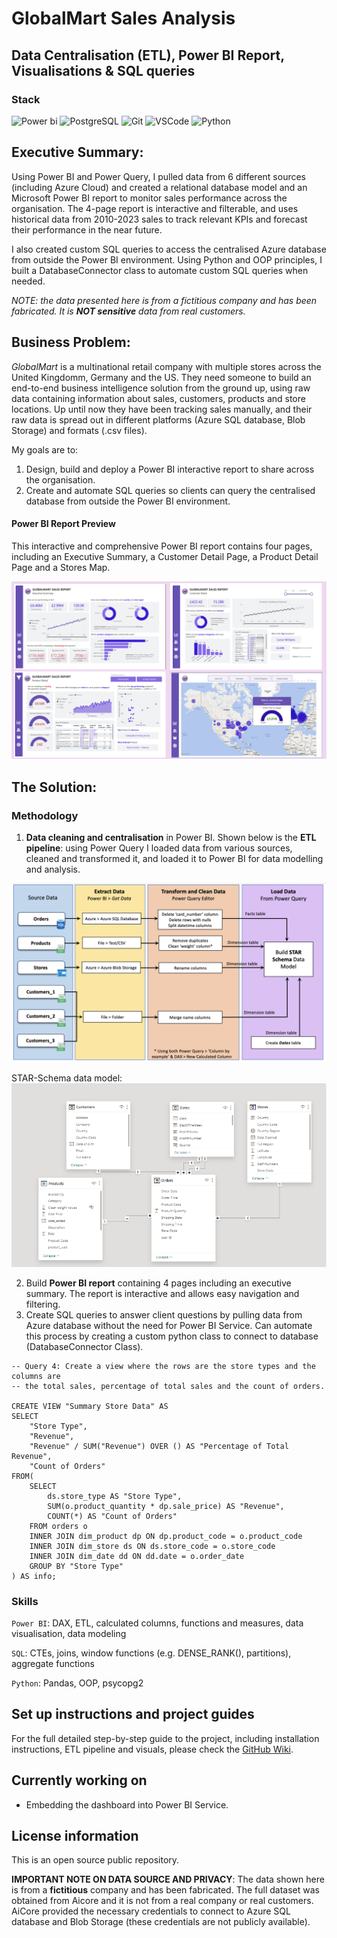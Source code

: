 # GlobalMart Sales Analysis
## Data Centralisation (ETL), Power BI Report, Visualisations & SQL queries

### Stack
![Power bi](https://img.shields.io/badge/power_BI-FF9900?style=for-the-badge&logo=powerbi&logoColor=white) ![PostgreSQL](https://img.shields.io/badge/postgresql-3776AB?style=for-the-badge&logo=postgresql&logoColor=white) ![Git](https://img.shields.io/badge/Git-B1361E?style=for-the-badge&logo=git&logoColor=white) ![VSCode](https://img.shields.io/badge/VSCode-2962FF?style=for-the-badge&logo=visual%20studio&logoColor=white) ![Python](https://img.shields.io/badge/Python-3776AB?style=for-the-badge&logo=python&logoColor=white) 

## Executive Summary:
Using Power BI and Power Query, I pulled data from 6 different sources (including Azure Cloud) and created a relational database model and an Microsoft Power BI report to monitor sales performance across the organisation. The 4-page report is interactive and filterable, and uses historical data from 2010-2023 sales to track relevant KPIs and forecast their performance in the near future. 

I also created custom SQL queries to access the centralised Azure database from outside the Power BI environment. Using Python and OOP principles, I built a DatabaseConnector class to automate custom SQL queries when needed.

*NOTE: the data presented here is from a fictitious company and has been fabricated. It is **NOT sensitive** data from real customers.*

## Business Problem:

*GlobalMart* is a multinational retail company with multiple stores across the United Kingdomm, Germany and the US. They need someone to build an end-to-end business intelligence solution from the ground up, using raw data containing information about sales, customers, products and store locations. Up until now they have been tracking sales manually, and their raw data is spread out in different platforms (Azure SQL database, Blob Storage) and formats (.csv files). 

My goals are to:
1. Design, build and deploy a Power BI interactive report to share across the organisation.
2. Create and automate SQL queries so clients can query the centralised database from outside the Power BI environment.

#### Power BI Report Preview
This interactive and comprehensive Power BI report contains four pages, including an Executive Summary, a Customer Detail Page, a Product Detail Page and a Stores Map.

![alt text](/images-readme/project-preview.png)

## The Solution:

### Methodology

1. **Data cleaning and centralisation** in Power BI. Shown below is the **ETL pipeline**: using Power Query I loaded data from various sources, cleaned and transformed it, and loaded it to Power BI for data modelling and analysis.

![alt text](/images-readme/ETL_final.png)

STAR-Schema data model:
![alt text](/images-readme/data_model.png)

2. Build **Power BI report** containing 4 pages including an executive summary. The report is interactive and allows easy navigation and filtering.
4. Create SQL queries to answer client questions by pulling data from Azure database without the need for Power BI Service. Can automate this process by creating a custom python class to connect to database (DatabaseConnector Class).

```
-- Query 4: Create a view where the rows are the store types and the columns are 
-- the total sales, percentage of total sales and the count of orders.

CREATE VIEW "Summary Store Data" AS
SELECT 
    "Store Type",
    "Revenue",
    "Revenue" / SUM("Revenue") OVER () AS "Percentage of Total Revenue",
    "Count of Orders"
FROM(
    SELECT 
        ds.store_type AS "Store Type",
        SUM(o.product_quantity * dp.sale_price) AS "Revenue", 
        COUNT(*) AS "Count of Orders"
    FROM orders o
    INNER JOIN dim_product dp ON dp.product_code = o.product_code
    INNER JOIN dim_store ds ON ds.store_code = o.store_code
    INNER JOIN dim_date dd ON dd.date = o.order_date
    GROUP BY "Store Type"
) AS info;
```

### Skills

`Power BI`: DAX, ETL, calculated columns, functions and measures, data visualisation, data modeling

`SQL`: CTEs, joins, window functions (e.g. DENSE_RANK(), partitions), aggregate functions

`Python`: Pandas, OOP, psycopg2


## Set up instructions and project guides

For the full detailed step-by-step guide to the project, including installation instructions, ETL pipeline and visuals, please check the [GitHub Wiki](https://github.com/selvatica-36/PowerBI-ecommerce-report/wiki).

## Currently working on
- Embedding the dashboard into Power BI Service.

## License information

This is an open source public repository. 

**IMPORTANT NOTE ON DATA SOURCE AND PRIVACY**: The data shown here is from a **fictitious** company and has been fabricated. The full dataset was obtained from Aicore and it is not from a real company or real customers. AiCore provided the necessary credentials to connect to Azure SQL database and Blob Storage (these credentials are not publicly available).




